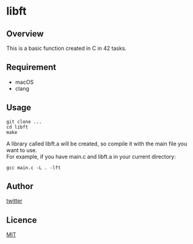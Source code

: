 # libft

## Overview

This is a basic function created in C in 42 tasks.

## Requirement

- macOS
- clang

## Usage

```
git clone ...
cd libft
make
```
A library called libft.a will be created, so compile it with the main file you want to use.  
For example, if you have main.c and libft.a in your current directory:

```
gcc main.c -L . -lft
```

## Author

[twitter](https://twitter.com/Kotabrog)

## Licence

[MIT](https://github.com/kotabrog/libft/blob/main/LICENSE)